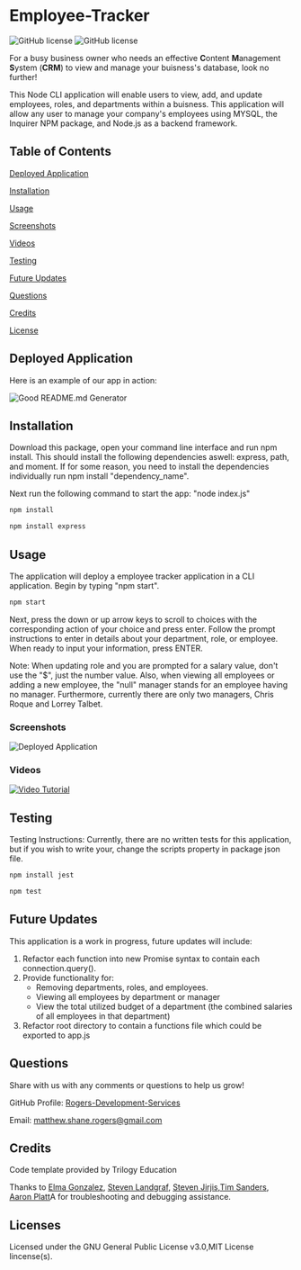 # Employee-Tracker

![GitHub license](https://img.shields.io/badge/license-GNU%20General%20Public%20License%20v3.0-green.svg) ![GitHub license](https://img.shields.io/badge/license-MIT%20License-green.svg) 

For a busy business owner who needs an effective **C**ontent **M**anagement **S**ystem (**CRM**) to view and manage your buisness's database, look no further!

This Node CLI application will enable users to view, add, and update employees, roles, and departments within a buisness. This application will allow any user to manage your company's employees using MYSQL, the Inquirer NPM package, and Node.js as a backend framework.

## Table of Contents
[Deployed Application](https://github.com/Rogers-Development-Services/Employee-Tracker#deployed-application)

[Installation](https://github.com/Rogers-Development-Services/Employee-Tracker#installation)

[Usage](https://github.com/Rogers-Development-Services/Employee-Tracker#usage)

[Screenshots](https://github.com/Rogers-Development-Services/Employee-Tracker#screenshots)

[Videos](https://github.com/Rogers-Development-Services/Employee-Tracker#videos)

[Testing](https://github.com/Rogers-Development-Services/Employee-Tracker#testing)

[Future Updates](https://github.com/Rogers-Development-Services/Employee-Tracker#future-updates)

[Questions](https://github.com/Rogers-Development-Services/Employee-Tracker#questions)

[Credits](https://github.com/Rogers-Development-Services/Employee-Tracker#credits)

[License](https://github.com/Rogers-Development-Services/Employee-Tracker#license)

## Deployed Application

Here is an example of our app in action: 

![Good README.md Generator](./Assets/Employee-Tracker-GIF.gif)

## Installation

Download this package, open your command line interface and run npm install. This should install the following dependencies aswell: express, path, and moment. If for some reason, you need to install the dependencies individually run npm install "dependency_name".

Next run the following command to start the app: "node index.js"

```bash
npm install 
```

```bash
npm install express
```

## Usage 

The application will deploy a employee tracker application in a CLI application. Begin by typing "npm start". 

```bash
npm start 
```

Next, press the down or up arrow keys to scroll to choices with the corresponding action of your choice and press enter. Follow the prompt instructions to enter in details about your department, role, or employee. When ready to input your information, press ENTER.

Note: When updating role and you are prompted for a salary value, don't use the "$", just the number value. Also, when viewing all employees or adding a new employee, the "null" manager stands for an employee having no manager. Furthermore, currently there are only two managers, Chris Roque and Lorrey Talbet.

### Screenshots

![Deployed Application](https://user-images.githubusercontent.com/38272211/94357257-24368780-004c-11eb-817d-23735424c941.JPG)

### Videos

[![Video Tutorial](https://img.youtube.com/vi/se_b6BkXqQU/0.jpg)](https://www.youtube.com/watch?v=se_b6BkXqQU)


## Testing

Testing Instructions: Currently, there are no written tests for this application, but if you wish to write your, change the scripts property in package json file.

```bash
npm install jest
```

```bash
npm test
```

## Future Updates
This application is a work in progress, future updates will include: 
1. Refactor each function into new Promise syntax to contain each connection.query().
2. Provide functionality for:
    * Removing departments, roles, and employees.
    * Viewing all employees by department or manager
    * View the total utilized budget of a department (the combined salaries of all employees in that department)
3. Refactor root directory to contain a functions file which could be exported to app.js

## Questions

Share with us with any comments or questions to help us grow! 

GitHub Profile: [Rogers-Development-Services](https://www.github.com/Rogers-Development-Services)

Email: [matthew.shane.rogers@gmail.com](matthew.shane.rogers@gmail.com)

## Credits

Code template provided by Trilogy Education 

Thanks to [Elma Gonzalez](https://github.com/eyl91?tab=stars), [Steven Landgraf](https://www.linkedin.com/in/slandgra/), [Steven Jirjis](https://www.linkedin.com/in/stevenjirjis/),[Tim Sanders](https://github.com/tbsanders5), [Aaron Platt](https://github.com/aaronkplatt)A for troubleshooting and debugging assistance.

## Licenses
Licensed under the GNU General Public License v3.0,MIT License lincense(s).